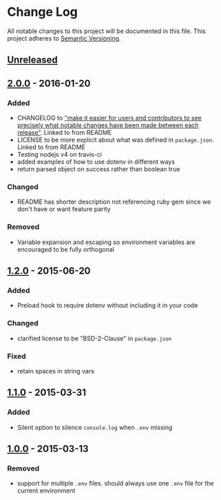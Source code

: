 # Change Log
All notable changes to this project will be documented in this file.
This project adheres to [Semantic Versioning](http://semver.org/).

## [Unreleased]

## [2.0.0] - 2016-01-20
### Added
- CHANGELOG to ["make it easier for users and contributors to see precisely what notable changes have been made between each release"](http://keepachangelog.com/). Linked to from README
- LICENSE to be more explicit about what was defined in `package.json`. Linked to from README
- Testing nodejs v4 on travis-ci
- added examples of how to use dotenv in different ways
- return parsed object on success rather than boolean true

### Changed
- README has shorter description not referencing ruby gem since we don't have or want feature parity

### Removed
- Variable expansion and escaping so environment variables are encouraged to be fully orthogonal

## [1.2.0] - 2015-06-20
### Added
- Preload hook to require dotenv without including it in your code

### Changed
- clarified license to be "BSD-2-Clause" in `package.json`

### Fixed
- retain spaces in string vars

## [1.1.0] - 2015-03-31
### Added
- Silent option to silence `console.log` when `.env` missing

## [1.0.0] - 2015-03-13
### Removed
- support for multiple `.env` files. should always use one `.env` file for the current environment

[Unreleased]: https://github.com/motdotla/dotenv/compare/v2.0.0...HEAD
[2.0.0]: https://github.com/motdotla/dotenv/compare/v1.2.0...v2.0.0
[1.2.0]: https://github.com/motdotla/dotenv/compare/v1.1.0...v1.2.0
[1.1.0]: https://github.com/motdotla/dotenv/compare/v1.0.0...v1.1.0
[1.0.0]: https://github.com/motdotla/dotenv/compare/v0.4.0...v1.0.0
